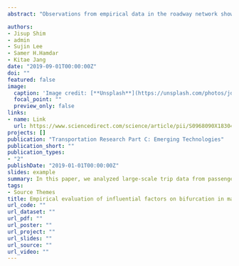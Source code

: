 ```yaml
---
abstract: "Observations from empirical data in the roadway network showed that the relation between averages of network flow versus density often exhibit hysteresis and bifurcation phenomena, which may obscure the reproducibility of a well-defined macroscopic fundamental diagram (MFD). In this paper, we analyzed large-scale trip data from passenger vehicles in an urban network of South Korea and evaluated the shapes of MFDs over many days. It was found that MFDs have two distinctive, reproducible forms: a well-defined, unique relation on weekends and a bifurcation in high-density regime on weekdays. With regard to the bifurcation, we observed higher network flows in the morning and lower network flows in the evening for the same average network density. This implies that the same set of drivers in the network collectively formed two different trip patterns. Hence, we evaluated possible factors that may have effects on the bifurcation phenomenon. In view of this, four factors – heterogeneity, trip completion rate, detouring ratio and commute trips – were analyzed in this study. The findings showed that travelers’ detours could be a key factor for the occurrence of bifurcation because, by detouring travelers improve neither their own travel times nor network-wide travel times, and thereby degrade the network production."

authors:
- Jisup Shim
- admin
- Sujin Lee
- Samer H.Hamdar
- Kitae Jang
date: "2019-09-01T00:00:00Z"
doi: ""
featured: false
image:
  caption: 'Image credit: [**Unsplash**](https://unsplash.com/photos/jdD8gXaTZsc)'
  focal_point: ""
  preview_only: false
links:
- name: Link
  url: https://www.sciencedirect.com/science/article/pii/S0968090X18304042
projects: []
publication: "Transportation Research Part C: Emerging Technologies"
publication_short: ""
publication_types:
- "2"
publishDate: "2019-01-01T00:00:00Z"
slides: example
summary: In this paper, we analyzed large-scale trip data from passenger vehicles in an urban network of South Korea and evaluated the shapes of MFDs over many days.
tags:
- Source Themes
title: Empirical evaluation of influential factors on bifurcation in macroscopic fundamental diagrams
url_code: ""
url_dataset: ""
url_pdf: ""
url_poster: ""
url_project: ""
url_slides: ""
url_source: ""
url_video: ""
---
```

